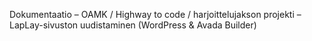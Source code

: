 Dokumentaatio – OAMK / Highway to code / harjoittelujakson projekti – LapLay-sivuston uudistaminen (WordPress & Avada Builder)
